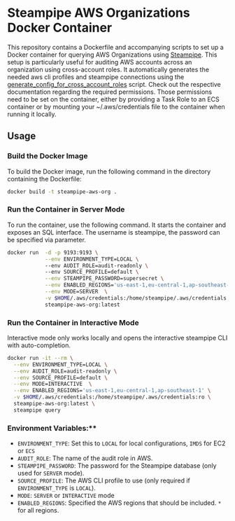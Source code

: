 # Steampipe AWS Organizations Docker Container

This repository contains a Dockerfile and accompanying scripts to set up a Docker container for querying AWS Organizations using [Steampipe](https://steampipe.io/). This setup is particularly useful for auditing AWS accounts across an organization using cross-account roles.
It automatically generates the needed aws cli profiles and steampipe connections using the [generate_config_for_cross_account_roles](https://steampipe.io/docs/guides/aws-orgs) script.
Check out the respective documentation regarding the required permissions. Those permissions need to be set on the container, either by providing a Task Role to an ECS container or by mounting your ~/.aws/credentials file to the container when running it locally.


## Usage

### Build the Docker Image

To build the Docker image, run the following command in the directory containing the Dockerfile:

```bash
docker build -t steampipe-aws-org .
```

### Run the Container in Server Mode

To run the container, use the following command. It starts the container and exposes an SQL interface. The username is steampipe, the password can be specified via parameter.

```bash
docker run  -d -p 9193:9193 \
            --env ENVIRONMENT_TYPE=LOCAL \  
            --env AUDIT_ROLE=audit-readonly \  
            --env SOURCE_PROFILE=default \
            --env STEAMPIPE_PASSWORD=supersecret \
            --env ENABLED_REGIONS='us-east-1,eu-central-1,ap-southeast-1' \
            --env MODE=SERVER  \
            -v $HOME/.aws/credentials:/home/steampipe/.aws/credentials:ro \
            steampipe-aws-org:latest
```

### Run the Container in Interactive Mode
Interactive mode only works locally and opens the interactive steampipe CLI with auto-completion.

```bash
docker run -it --rm \
  --env ENVIRONMENT_TYPE=LOCAL \
  --env AUDIT_ROLE=audit-readonly \
  --env SOURCE_PROFILE=default \
  --env MODE=INTERACTIVE  \
  --env ENABLED_REGIONS='us-east-1,eu-central-1,ap-southeast-1' \
  -v $HOME/.aws/credentials:/home/steampipe/.aws/credentials:ro \
  steampipe-aws-org:latest \
  steampipe query
```


### Environment Variables:**

- `ENVIRONMENT_TYPE`: Set this to `LOCAL` for local configurations, `IMDS` for EC2 or `ECS`
- `AUDIT_ROLE`: The name of the audit role in AWS.
- `STEAMPIPE_PASSWORD`: The password for the Steampipe database (only used for `SERVER` mode).
- `SOURCE_PROFILE`: The AWS CLI profile to use (only required if `ENVIRONMENT_TYPE` is `LOCAL`).
- `MODE`: `SERVER` or `INTERACTIVE` mode
- `ENABLED_REGIONS`: Specified the AWS regions that should be included. `*` for all regions.
